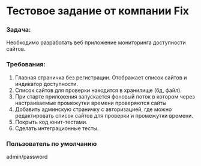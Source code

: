 # Тестовое задание от компании Fix

### Задача: 
Необходимо разработать  веб приложение мониторинга доступности сайтов.

### Требования:
1. Главная страничка без регистрации. Отображает список сайтов и индикатор доступности.
2. Список сайтов для проверки находится в хранилище (бд, файл).
3. При старте приложения запускается фоновый поток в котором через настраиваемые промежутки времени проверяются сайты
4. Добавить админскую страничку с авторизацией, где можно редактировать список сайтов для проверки и промежутки времени.
5. Покрыть код юнит-тестами.
6. Сделать интеграционные тесты.

### Пользователь по умолчанию
admin/password
